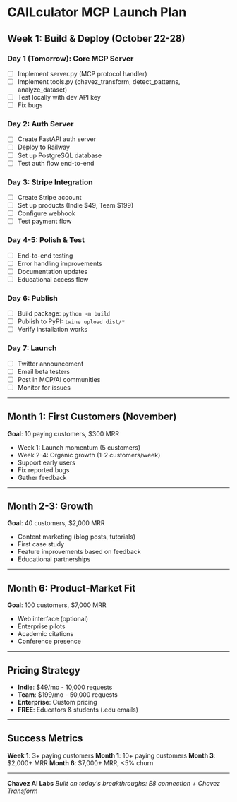 # CAILculator MCP Launch Plan

## Week 1: Build & Deploy (October 22-28)

### Day 1 (Tomorrow): Core MCP Server
- [ ] Implement server.py (MCP protocol handler)
- [ ] Implement tools.py (chavez_transform, detect_patterns, analyze_dataset)
- [ ] Test locally with dev API key
- [ ] Fix bugs

### Day 2: Auth Server
- [ ] Create FastAPI auth server
- [ ] Deploy to Railway
- [ ] Set up PostgreSQL database
- [ ] Test auth flow end-to-end

### Day 3: Stripe Integration
- [ ] Create Stripe account
- [ ] Set up products (Indie $49, Team $199)
- [ ] Configure webhook
- [ ] Test payment flow

### Day 4-5: Polish & Test
- [ ] End-to-end testing
- [ ] Error handling improvements
- [ ] Documentation updates
- [ ] Educational access flow

### Day 6: Publish
- [ ] Build package: `python -m build`
- [ ] Publish to PyPI: `twine upload dist/*`
- [ ] Verify installation works

### Day 7: Launch
- [ ] Twitter announcement
- [ ] Email beta testers
- [ ] Post in MCP/AI communities
- [ ] Monitor for issues

---

## Month 1: First Customers (November)

**Goal**: 10 paying customers, $300 MRR

- Week 1: Launch momentum (5 customers)
- Week 2-4: Organic growth (1-2 customers/week)
- Support early users
- Fix reported bugs
- Gather feedback

---

## Month 2-3: Growth

**Goal**: 40 customers, $2,000 MRR

- Content marketing (blog posts, tutorials)
- First case study
- Feature improvements based on feedback
- Educational partnerships

---

## Month 6: Product-Market Fit

**Goal**: 100 customers, $7,000 MRR

- Web interface (optional)
- Enterprise pilots
- Academic citations
- Conference presence

---

## Pricing Strategy

- **Indie**: $49/mo - 10,000 requests
- **Team**: $199/mo - 50,000 requests
- **Enterprise**: Custom pricing
- **FREE**: Educators & students (.edu emails)

---

## Success Metrics

**Week 1**: 3+ paying customers
**Month 1**: 10+ paying customers
**Month 3**: $2,000+ MRR
**Month 6**: $7,000+ MRR, <5% churn

---

**Chavez AI Labs**
*Built on today's breakthroughs: E8 connection + Chavez Transform*

